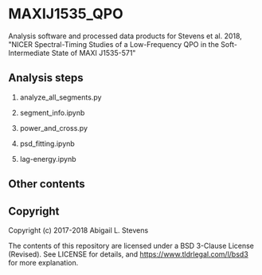 # MAXIJ1535_QPO

Analysis software and processed data products for Stevens et al. 2018, "NICER
Spectral-Timing Studies of a Low-Frequency QPO in the Soft-Intermediate State of
MAXI J1535-571"

## Analysis steps
1. analyze_all_segments.py

2. segment_info.ipynb

3. power_and_cross.py

4. psd_fitting.ipynb

5. lag-energy.ipynb

## Other contents


## Copyright

Copyright (c) 2017-2018 Abigail L. Stevens

The contents of this repository are licensed under a BSD 3-Clause License
(Revised). See LICENSE for details, and https://www.tldrlegal.com/l/bsd3 for
more explanation.
